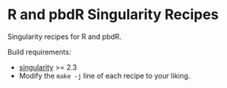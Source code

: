 # R and pbdR Singularity Recipes

Singularity recipes for R and pbdR. 

Build requirements:
* [singularity](https://www.sylabs.io/) >= 2.3
* Modify the `make -j` line of each recipe to your liking.

